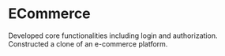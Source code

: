 # ECommerce

Developed core functionalities including login and authorization.
Constructed a clone of an e-commerce platform.
